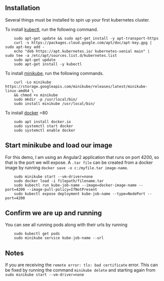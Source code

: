 ## Installation 

Several things must be installed to spin up your first kubernetes cluster.

To install [kubectl](https://kubernetes.io/docs/tasks/tools/install-kubectl/#install-kubectl-on-linux), run the following command.

```
    sudo apt-get update && sudo apt-get install -y apt-transport-https
    curl -s https://packages.cloud.google.com/apt/doc/apt-key.gpg | sudo apt-key add -
    echo "deb https://apt.kubernetes.io/ kubernetes-xenial main" | sudo tee -a /etc/apt/sources.list.d/kubernetes.list
    sudo apt-get update
    sudo apt-get install -y kubectl
```

To install [minikube](https://kubernetes.io/docs/tasks/tools/install-minikube/), run the following commands.

```
    curl -Lo minikube https://storage.googleapis.com/minikube/releases/latest/minikube-linux-amd64 \
    && chmod +x minikube
    sudo mkdir -p /usr/local/bin/
    sudo install minikube /usr/local/bin/
```

To install [docker](https://www.docker.com/)
=80
```
    sudo apt install docker.io
    sudo systemctl start docker
    sudo systemctl enable docker
```

## Start minikube and load our image

For this demo, I am using an Angular2 application that runs on port 4200, so that is the port we will expose. A `.tar file` can be created from a docker image by running `docker save -o c:/myfile.tar image-name`.

```
    sudo minikube start --vm-driver=none
    sudo docker load -i filepath/filename.tar
    sudo kubectl run kube-job-name --image=docker-image-name --port=4200 --image-pull-policy=IfNotPresent
    sudo kubectl expose deployment kube-job-name --type=NodePort --port=4200
```

## Confirm we are up and running

You can see all running pods along with their urls by running 

```
    sudo kubectl get pods
    sudo minikube service kube-job-name --url
```

## Notes

If you are receiving the `remote error: tls: bad certificate` error. This can be fixed by running the command `minikube delete` and starting again from `sudo minikube start --vm-driver=none`